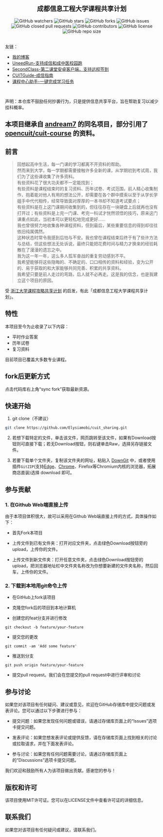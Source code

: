 <div align="center">
  <h2>成都信息工程大学课程共享计划</h3>

  <img style="display: inline-block;" src="https://img.shields.io/github/watchers/elysiamobi/cuit_sharing" alt="GitHub watchers" />
  <a href="https://github.com/elysiamobi/cuit_sharing/stargazers"><img style="display: inline-block;" src="https://img.shields.io/github/stars/elysiamobi/cuit_sharing" alt="GitHub stars" /></a>
  <a href="https://github.com/elysiamobi/cuit_sharing/network"><img style="display: inline-block;" src="https://img.shields.io/github/forks/elysiamobi/cuit_sharing" alt="GitHub forks" /></a>
  <a href="https://github.com/elysiamobi/cuit_sharing/issues"><img style="display: inline-block;" src="https://img.shields.io/github/issues/elysiamobi/cuit_sharing" alt="GitHub issues" /></a>
  <a href="https://github.com/elysiamobi/cuit_sharing/pulls"><img style="display: inline-block;" src="https://img.shields.io/github/issues-pr-closed-raw/elysiamobi/cuit_sharing" alt="GitHub closed pull requests" /></a>
  <img style="display: inline-block;" src="https://img.shields.io/github/contributors/elysiamobi/cuit_sharing" alt="GitHub contributors" />
  <a href="https://github.com/elysiamobi/cuit_sharing/blob/main/LICENSE"><img style="display: inline-block;" src="https://img.shields.io/github/license/elysiamobi/cuit_sharing" alt="GitHub license" /></a>
  <img style="display: inline-block;" src="https://img.shields.io/github/repo-size/elysiamobi/cuit_sharing" alt="GitHub repo size" />
</div>
<br>

友链：<br>
- [我的博客](https://elysiamobi.github.io/)
- [UneedRun-支持成信和成中医校园跑](https://github.com/msojocs/AutoRun)
- [SecondClass-第二课堂安卓客户端，支持远程签到](https://github.com/thriic/SecondClass)
- [CUITGuide-成信指南](https://guide.cuit.dev/)
- [课程中心助手-一键完成学习任务](https://github.com/yanyaoli/cuit-course-helper)

<br>

声明：本仓库不鼓励任何抄袭行为，只是提供信息共享平台，旨在帮助复习以减少挂科概率。

## 本项目继承自 [andream7](https://github.com/andream7/cuit_sharing) 的同名项目，部分引用了[opencuit/cuit-course](https://github.com/opencuit/cuit-course) 的资料。

## 前言

> 回想起高中生活，每一门课的学习都离不开资料的帮助。<br>
> 然而来到大学，每一学期都需要接触许多全新的课，从学期初到考试周，我们为了这些课收集了许多资料。<br>
> 有些资料花了很大功夫都不一定能找到；<br>
> 有些资料是课程结束时的复习资料、历年试卷、考试范围，前人精心收集制作，抱着能对他人有用的想法公开，却需要在各个群中摸索以至于从学长学姐手中代代相传，经常导致面对厚厚的一本书却不知道考试要点；<br>
> 有些资料是在上这门课期间收集到的，但往往存在一块硬盘上后就再也没有打开过；有些资料是上完一门课、考完一科试才恍然领悟的技巧，原来这门课重点如此，当初本可以更轻松地完成更好……<br>
> 我也曾很努力地收集各种课程资料，但到最后，某些重要信息的得到却往往依旧纯属偶然。<br>
> 这种状态时常令我感到后怕与不安。我也曾在课程结束后终于有了些许方法与总结，但这些想法无处诉说，最终只能把花费时间与精力才换来的经验耗散在了漫漫的遗忘之中。<br>
> 我为这一年一年，这么多人孤军奋战的重复劳动感到不平。<br>
> 我希望能够将这些隐晦的、不确定的、口口相传的资料和经验，变为公开的、易于获取的和大家能够共同完善、积累的共享资料。<br>
> 我希望只要是前人走过的弯路，后人就不必再走。这是我的信念，也是我建立这个项目的原因。

受 [浙江大学课程攻略共享计划](https://github.com/QSCTech/zju-icicles) 的启发，有此「成都信息工程大学课程共享计划」。

##  特性
本项目至今为止收录了以下内容：

- 平时作业答案
- 历年试卷
- 复习资料

目前项目已覆盖大多数专业课程。

## fork后更新方式
点击代码库右上角“sync fork”获取最新资源。

##  快速开始

1. git clone（不建议）

```bash
git clone https://github.com/Elysiamobi/cuit_sharing.git
```

2. 若想下载特定的文件，单击该文件，网页跳转至该文件，如果有Download按钮则可直接下载；若无Download按钮，则右键单击Raw，选择另存链接文件。

3. 若要下载单个文件夹，复制该文件夹的网址，粘贴入 [DownGit](https://zhoudaxiaa.gitee.io/downgit/#/home) 中，或者使用插件`GitZIP`(支持[Edge](https://microsoftedge.microsoft.com/addons/detail/gitzip-for-github/iemilfmlaliblejogfofhmjbfiaiegnd)、[Chrome](https://chromewebstore.google.com/detail/gitzip-for-github/ffabmkklhbepgcgfonabamgnfafbdlkn?utm_source=ext_app_menu)、Firefox等Chromium内核的浏览器，拓展商店直装)选择 download 即可。


## 参与贡献
  
### 1. 在Github Web端直接上传

由于本项目体积很大，故可以采用在Github Web端直接上传的方式，具体操作如下：

- 首先Fork本项目

- 上传文件到已有文件夹：打开对应文件夹，点击绿色Download按钮旁的upload，上传你的文件。

- 上传文件到新文件夹：打开任意文件夹，点击绿色Download按钮旁的upload，把浏览器地址栏中文件夹名称改为你想要新建的文件夹名称，然后回车，上传你的文件。

### 2. 下载到本地用git命令上传

  - 在GitHub上fork该项目

  - 克隆您fork后的项目到本地计算机
  
  - 创建您的feat分支并进行修改
  
  ```
  git checkout -b feature/your-feature
  ```
  - 提交您的更改
  
  ```
  git commit -am 'Add some feature'
  ```
  
  - 推送到分支
  
  ```
  git push origin feature/your-feature
  ```
  
  - 提交pull request。我们会在您提交的pull request中进行评审和讨论
  
## 参与讨论

如果您对该项目有任何疑问、建议或意见，欢迎在GitHub存储库中提交问题或发表评论。您可以通过以下步骤进行参与：

- 提交问题：如果您发现任何问题或错误，请通过存储库页面上的“Issues”选项卡提交问题。

- 发表评论：如果您想发表评论或提供反馈，请在存储库页面上找到相关的讨论或拉取请求，并在下面发表评论。

- 参与讨论：如果您有任何问题需要讨论，请通过存储库页面上的“Discussions”选项卡提交问题。

我们欢迎和鼓励所有人为该项目做出贡献。感谢您的参与！
  
## 版权和许可

该项目使用MIT许可证。您可以在LICENSE文件中查看许可证的详细信息。

## 联系我们

如果您对该项目有任何疑问或建议，请联系我们。

